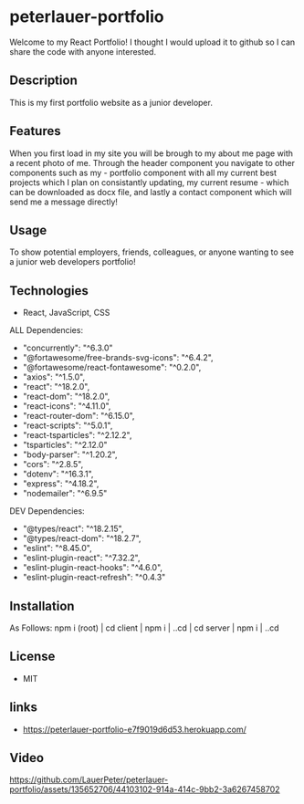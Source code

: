 # peterlauer-portfolio

Welcome to my React Portfolio! I thought I would upload it to github so I can share the code with anyone interested. 

## Description

This is my first portfolio website as a junior developer. 

## Features

When you first load in my site you will be brough to my about me page with a recent photo of me. Through the header component you navigate to other components such as my - portfolio component with all my current best projects which I plan on consistantly updating, my current resume - which can be downloaded as docx file, and lastly a contact component which will send me a message directly!

## Usage

To show potential employers, friends, colleagues, or anyone wanting to see a junior web developers portfolio!

## Technologies

- React, JavaScript, CSS

ALL Dependencies:
- "concurrently": "^6.3.0"
- "@fortawesome/free-brands-svg-icons": "^6.4.2",
- "@fortawesome/react-fontawesome": "^0.2.0",
- "axios": "^1.5.0",
- "react": "^18.2.0",
- "react-dom": "^18.2.0",
- "react-icons": "^4.11.0",
- "react-router-dom": "^6.15.0",
- "react-scripts": "^5.0.1",
- "react-tsparticles": "^2.12.2",
- "tsparticles": "^2.12.0"
- "body-parser": "^1.20.2",
- "cors": "^2.8.5",
- "dotenv": "^16.3.1",
- "express": "^4.18.2",
- "nodemailer": "^6.9.5"
  
DEV Dependencies:
- "@types/react": "^18.2.15",
- "@types/react-dom": "^18.2.7",
- "eslint": "^8.45.0",
- "eslint-plugin-react": "^7.32.2",
- "eslint-plugin-react-hooks": "^4.6.0",
- "eslint-plugin-react-refresh": "^0.4.3"

## Installation

As Follows: npm i (root) | cd client | npm i | ..cd | cd server | npm i | ..cd

## License

- MIT 

## links

- https://peterlauer-portfolio-e7f9019d6d53.herokuapp.com/

## Video

https://github.com/LauerPeter/peterlauer-portfolio/assets/135652706/44103102-914a-414c-9bb2-3a6267458702



